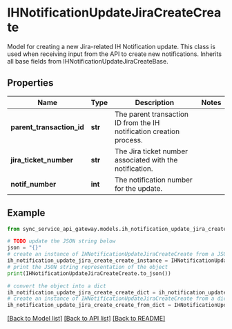# IHNotificationUpdateJiraCreateCreate

Model for creating a new Jira-related IH Notification update.  This class is used when receiving input from the API to create new notifications. Inherits all base fields from IHNotificationUpdateJiraCreateBase.

## Properties

Name | Type | Description | Notes
------------ | ------------- | ------------- | -------------
**parent_transaction_id** | **str** | The parent transaction ID from the IH notification creation process. | 
**jira_ticket_number** | **str** | The Jira ticket number associated with the notification. | 
**notif_number** | **int** | The notification number for the update. | 

## Example

```python
from sync_service_api_gateway.models.ih_notification_update_jira_create_create import IHNotificationUpdateJiraCreateCreate

# TODO update the JSON string below
json = "{}"
# create an instance of IHNotificationUpdateJiraCreateCreate from a JSON string
ih_notification_update_jira_create_create_instance = IHNotificationUpdateJiraCreateCreate.from_json(json)
# print the JSON string representation of the object
print(IHNotificationUpdateJiraCreateCreate.to_json())

# convert the object into a dict
ih_notification_update_jira_create_create_dict = ih_notification_update_jira_create_create_instance.to_dict()
# create an instance of IHNotificationUpdateJiraCreateCreate from a dict
ih_notification_update_jira_create_create_from_dict = IHNotificationUpdateJiraCreateCreate.from_dict(ih_notification_update_jira_create_create_dict)
```
[[Back to Model list]](../README.md#documentation-for-models) [[Back to API list]](../README.md#documentation-for-api-endpoints) [[Back to README]](../README.md)


